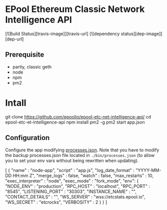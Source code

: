 EPool Ethereum Classic Network Intelligence API
============
[![Build Status][travis-image]][travis-url] [![dependency status][dep-image]][dep-url]


## Prerequisite
* partiy, classic geth
* node
* npm
* pm2

# Intall
git clone https://github.com/epoolio/epool-etc-net-intelligence-api/
cd epool-etc-et-intelligence-api
npm install pm2 -g
pm2 start app.json

## Configuration

Configure the app modifying [processes.json](/eth-net-intelligence-api/blob/master/processes.json). Note that you have to modify the backup processes.json file located in `./bin/processes.json` (to allow you to set your env vars without being rewritten when updating).

[
  {
    "name"              : "node-app",
    "script"            : "app.js",
    "log_date_format"   : "YYYY-MM-DD HH:mm Z",
    "merge_logs"        : false,
    "watch"             : false,
    "max_restarts"      : 10,
    "exec_interpreter"  : "node",
    "exec_mode"         : "fork_mode",
    "env":
    {
      "NODE_ENV"        : "production",
      "RPC_HOST"        : "localhost",
      "RPC_PORT"        : "8545",
      "LISTENING_PORT"  : "30303",
      "INSTANCE_NAME"   : "",
      "CONTACT_DETAILS" : "",
      "WS_SERVER"       : "wss://etcstats.epool.io",
      "WS_SECRET"       : "etcrocks",
      "VERBOSITY"       : 2
    }
  }
]




